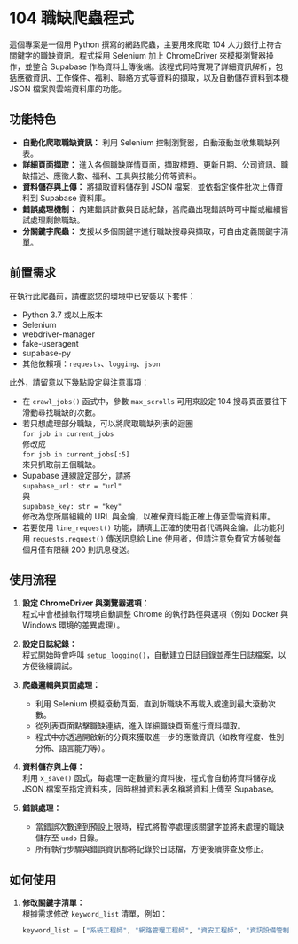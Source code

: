# 104 職缺爬蟲程式

這個專案是一個用 Python 撰寫的網路爬蟲，主要用來爬取 104 人力銀行上符合關鍵字的職缺資訊。程式採用 Selenium 加上 ChromeDriver 來模擬瀏覽器操作，並整合 Supabase 作為資料上傳後端。該程式同時實現了詳細資訊解析，包括應徵資訊、工作條件、福利、聯絡方式等資料的擷取，以及自動儲存資料到本機 JSON 檔案與雲端資料庫的功能。

## 功能特色

- **自動化爬取職缺資訊：** 利用 Selenium 控制瀏覽器，自動滾動並收集職缺列表。
- **詳細頁面擷取：** 進入各個職缺詳情頁面，擷取標題、更新日期、公司資訊、職缺描述、應徵人數、福利、工具與技能分佈等資料。
- **資料儲存與上傳：** 將擷取資料儲存到 JSON 檔案，並依指定條件批次上傳資料到 Supabase 資料庫。
- **錯誤處理機制：** 內建錯誤計數與日誌紀錄，當爬蟲出現錯誤時可中斷或繼續嘗試處理剩餘職缺。
- **分關鍵字爬蟲：** 支援以多個關鍵字進行職缺搜尋與擷取，可自由定義關鍵字清單。

## 前置需求

在執行此爬蟲前，請確認您的環境中已安裝以下套件：
- Python 3.7 或以上版本
- Selenium
- webdriver-manager
- fake-useragent
- supabase-py
- 其他依賴項：`requests`、`logging`、`json`

此外，請留意以下幾點設定與注意事項：
- 在 `crawl_jobs()` 函式中，參數 `max_scrolls` 可用來設定 104 搜尋頁面要往下滑動尋找職缺的次數。  
- 若只想處理部分職缺，可以將爬取職缺列表的迴圈  
  `for job in current_jobs`  
  修改成  
  `for job in current_jobs[:5]`  
  來只抓取前五個職缺。
- Supabase 連線設定部分，請將  
  `supabase_url: str = "url"`  
  與  
  `supabase_key: str = "key"`  
  修改為您所屬組織的 URL 與金鑰，以確保資料能正確上傳至雲端資料庫。
- 若要使用 `line_request()` 功能，請填上正確的使用者代碼與金鑰。此功能利用 `requests.request()` 傳送訊息給 Line 使用者，但請注意免費官方帳號每個月僅有限額 200 則訊息發送。

## 使用流程

1. **設定 ChromeDriver 與瀏覽器選項：**  
   程式中會根據執行環境自動調整 Chrome 的執行路徑與選項（例如 Docker 與 Windows 環境的差異處理）。

2. **設定日誌紀錄：**  
   程式開始時會呼叫 `setup_logging()`，自動建立日誌目錄並產生日誌檔案，以方便後續調試。

3. **爬蟲邏輯與頁面處理：**  
   - 利用 Selenium 模擬滾動頁面，直到新職缺不再載入或達到最大滾動次數。  
   - 從列表頁面點擊職缺連結，進入詳細職缺頁面進行資料擷取。  
   - 程式中亦透過開啟新的分頁來獲取進一步的應徵資訊（如教育程度、性別分佈、語言能力等）。

4. **資料儲存與上傳：**  
   利用 `x_save()` 函式，每處理一定數量的資料後，程式會自動將資料儲存成 JSON 檔案至指定資料夾，同時根據資料表名稱將資料上傳至 Supabase。

5. **錯誤處理：**  
   - 當錯誤次數達到預設上限時，程式將暫停處理該關鍵字並將未處理的職缺儲存至 `undo` 目錄。  
   - 所有執行步驟與錯誤資訊都將記錄於日誌檔，方便後續排查及修正。

## 如何使用

1. **修改關鍵字清單：**  
   根據需求修改 `keyword_list` 清單，例如：
   ````python
   keyword_list = ["系統工程師", "網路管理工程師", "資安工程師", "資訊設備管制人員", "雲端工程師", "網路安全分析師"]
